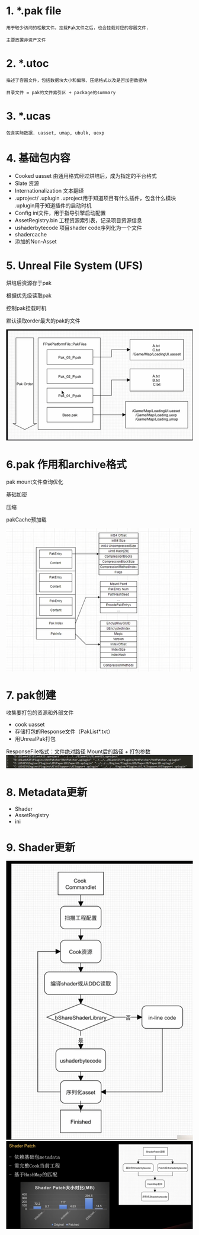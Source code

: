 # 1. *.pak file 

    用于较少访问的松散文件。挂载Pak文件之后，也会挂载对应的容器文件.
    
    主要放置非资产文件
# 2. *.utoc

    描述了容器文件，包括数据块大小和偏移、压缩格式以及是否加密数据块 

    目录文件 = pak的文件索引区 + package的summary
# 3. *.ucas

    包含实际数据. uasset, umap, ubulk, uexp


# 4. 基础包内容
 - Cooked uasset
    由通用格式经过烘培后，成为指定的平台格式
 - Slate 资源
 - Internationalization
    文本翻译
 - .uproject/ .uplugin
  .uproject用于知道项目有什么插件，包含什么模块
  .uplugin用于知道插件的启动时机
 - Config
  ini文件，用于指导引擎启动配置
 - AssetRegistry.bin
  工程资源索引表，记录项目资源信息
 - ushaderbytecode
  项目shader code序列化为一个文件
 - shadercache
 - 添加的Non-Asset

# 5. Unreal File System (UFS)
烘培后资源存于pak

根据优先级读取pak 

控制pak挂载时机

默认读取order最大的pak的文件

![Alt text](Imgs\Package_Img\image-1.png)

# 6.pak 作用和archive格式 
pak mount文件查询优化

基础加密

压缩

pakCache预加载

![Alt text](Imgs\Package_Img\image-2.png)

# 7. pak创建
收集要打包的资源和外部文件
- cook uasset
- 存储打包的Response文件（PakList*.txt）
- 用UnrealPak打包

ResponseFile格式：文件绝对路径 Mount后的路径 + 打包参数
![Alt text](Imgs\Package_Img\image-3.png)

# 8. Metadata更新
- Shader
- AssetRegistry
- ini

# 9. Shader更新
![Alt text](Imgs\Package_Img\image-4.png)
![Alt text](Imgs\Package_Img\image-5.png)